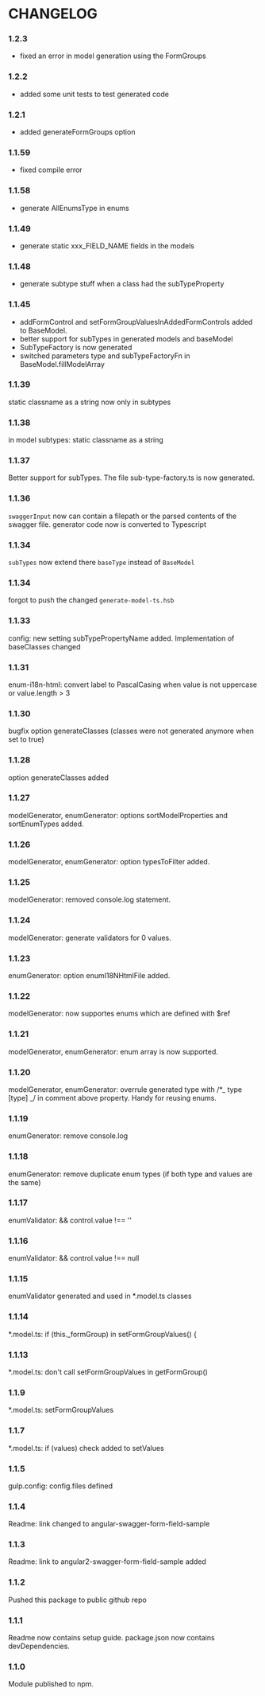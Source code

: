 # CHANGELOG

### 1.2.3

-   fixed an error in model generation using the FormGroups

### 1.2.2

-   added some unit tests to test generated code

### 1.2.1

-   added generateFormGroups option

### 1.1.59

-   fixed compile error

### 1.1.58

-   generate AllEnumsType in enums

### 1.1.49

-   generate static xxx_FIELD_NAME fields in the models

### 1.1.48

-   generate subtype stuff when a class had the subTypeProperty

### 1.1.45

-   addFormControl and setFormGroupValuesInAddedFormControls added to BaseModel.
-   better support for subTypes in generated models and baseModel
-   SubTypeFactory is now generated
-   switched parameters type and subTypeFactoryFn in BaseModel.fillModelArray

### 1.1.39

static classname as a string now only in subtypes

### 1.1.38

in model subtypes: static classname as a string

### 1.1.37

Better support for subTypes. The file sub-type-factory.ts is now generated.

### 1.1.36

`swaggerInput` now can contain a filepath or the parsed contents of the swagger file.
generator code now is converted to Typescript

### 1.1.34

`subTypes` now extend there `baseType` instead of `BaseModel`

### 1.1.34

forgot to push the changed `generate-model-ts.hsb`

### 1.1.33

config: new setting subTypePropertyName added.
Implementation of baseClasses changed

### 1.1.31

enum-i18n-html: convert label to PascalCasing when value is not uppercase or value.length > 3

### 1.1.30

bugfix option generateClasses (classes were not generated anymore when set to true)

### 1.1.28

option generateClasses added

### 1.1.27

modelGenerator, enumGenerator: options sortModelProperties and sortEnumTypes added.

### 1.1.26

modelGenerator, enumGenerator: option typesToFilter added.

### 1.1.25

modelGenerator: removed console.log statement.

### 1.1.24

modelGenerator: generate validators for 0 values.

### 1.1.23

enumGenerator: option enumI18NHtmlFile added.

### 1.1.22

modelGenerator: now supportes enums which are defined with \$ref

### 1.1.21

modelGenerator, enumGenerator: enum array is now supported.

### 1.1.20

modelGenerator, enumGenerator: overrule generated type with /\*_ type [type] _/ in comment above property. Handy for reusing enums.

### 1.1.19

enumGenerator: remove console.log

### 1.1.18

enumGenerator: remove duplicate enum types (if both type and values are the same)

### 1.1.17

enumValidator: && control.value !== ''

### 1.1.16

enumValidator: && control.value !== null

### 1.1.15

enumValidator generated and used in \*.model.ts classes

### 1.1.14

\*.model.ts: if (this.\_formGroup) in setFormGroupValues() {

### 1.1.13

\*.model.ts: don't call setFormGroupValues in getFormGroup()

### 1.1.9

\*.model.ts: setFormGroupValues

### 1.1.7

\*.model.ts: if (values) check added to setValues

### 1.1.5

gulp.config: config.files defined

### 1.1.4

Readme: link changed to angular-swagger-form-field-sample

### 1.1.3

Readme: link to angular2-swagger-form-field-sample added

### 1.1.2

Pushed this package to public github repo

### 1.1.1

Readme now contains setup guide.
package.json now contains devDependencies.

### 1.1.0

Module published to npm.
